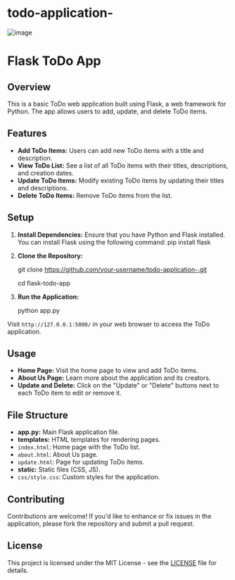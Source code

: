# todo-application-
![image](https://github.com/Sameer117/todo-application-/assets/104247706/e547fdfc-c3a0-4425-a14c-d25524a6d919)


# Flask ToDo App

## Overview

This is a basic ToDo web application built using Flask, a web framework for Python. The app allows users to add, update, and delete ToDo items.

## Features

- **Add ToDo Items:** Users can add new ToDo items with a title and description.
- **View ToDo List:** See a list of all ToDo items with their titles, descriptions, and creation dates.
- **Update ToDo Items:** Modify existing ToDo items by updating their titles and descriptions.
- **Delete ToDo Items:** Remove ToDo items from the list.

## Setup

1. **Install Dependencies:**
   Ensure that you have Python and Flask installed. You can install Flask using the following command:
      pip install flask

2. **Clone the Repository:**

   git clone https://github.com/your-username/todo-application-.git
   
   cd flask-todo-app

3. **Run the Application:**

   python app.py


Visit `http://127.0.0.1:5000/` in your web browser to access the ToDo application.

## Usage

- **Home Page:** Visit the home page to view and add ToDo items.
- **About Us Page:** Learn more about the application and its creators.
- **Update and Delete:** Click on the "Update" or "Delete" buttons next to each ToDo item to edit or remove it.

## File Structure

- **app.py:** Main Flask application file.
- **templates:** HTML templates for rendering pages.
- `index.html`: Home page with the ToDo list.
- `about.html`: About Us page.
- `update.html`: Page for updating ToDo items.
- **static:** Static files (CSS, JS).
- `css/style.css`: Custom styles for the application.

## Contributing

Contributions are welcome! If you'd like to enhance or fix issues in the application, please fork the repository and submit a pull request.

## License

This project is licensed under the MIT License - see the [LICENSE](LICENSE) file for details.




